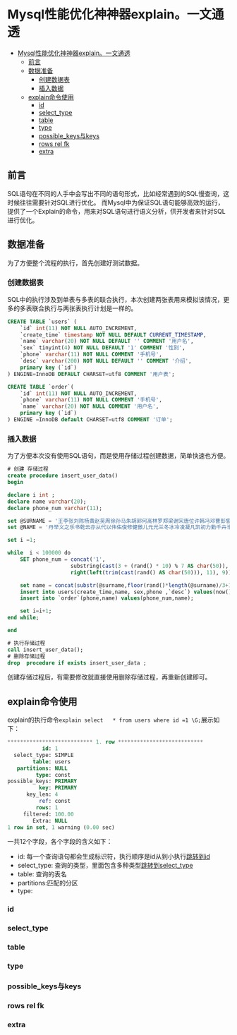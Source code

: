 # Mysql性能优化神神器explain。一文通透

- [Mysql性能优化神神器explain。一文通透](#mysql性能优化神神器explain一文通透)
  - [前言](#前言)
  - [数据准备](#数据准备)
    - [创建数据表](#创建数据表)
    - [插入数据](#插入数据)
  - [explain命令使用](#explain命令使用)
    - [id](#id)
    - [select_type](#select_type)
    - [table](#table)
    - [type](#type)
    - [possible_keys与keys](#possible_keys与keys)
    - [rows rel fk](#rows-rel-fk)
    - [extra](#extra)

## 前言

SQL语句在不同的人手中会写出不同的语句形式，比如经常遇到的SQL慢查询，这时候往往需要针对SQL进行优化。
而Mysql中为保证SQL语句能够高效的运行，提供了一个Explain的命令，用来对SQL语句进行语义分析，供开发者来针对SQL进行优化。

## 数据准备

为了方便整个流程的执行，首先创建好测试数据。

### 创建数据表

SQL中的执行涉及到单表与多表的联合执行，本次创建两张表用来模拟该情况，更多的多表联合执行与两张表执行计划是一样的。

```SQL
CREATE TABLE `users` (
    `id` int(11) NOT NULL AUTO_INCREMENT,
    `create_time` timestamp NOT NULL DEFAULT CURRENT_TIMESTAMP,
    `name` varchar(20) NOT NULL DEFAULT '' COMMENT '用户名',
    `sex` tinyint(4) NOT NULL DEFAULT '1' COMMENT '性别',
    `phone` varchar(11) NOT NULL COMMENT '手机号',
    `desc` varchar(200) NOT NULL DEFAULT '' COMMENT '介绍',
    primary key (`id`)
) ENGINE=InnoDB DEFAULT CHARSET=utf8 COMMENT '用户表';

CREATE TABLE `order`(
    `id` int(11) NOT NULL AUTO_INCREMENT,
    `phone` varchar(11) NOT NULL COMMENT '手机号',
    `name` varchar(20) NOT NULL COMMENT '用户名',
    primary key (`id`)
) ENGINE =InnoDB default CHARSET=utf8 COMMENT '订单';
```

### 插入数据

为了方便本次没有使用SQL语句，而是使用存储过程创建数据，简单快速也方便。

```SQL
# 创建 存储过程
create procedure insert_user_data()
begin

declare i int ;
declare name varchar(20);
declare phone_num varchar(11);

set @SURNAME = '王李张刘陈杨黄赵吴周徐孙马朱胡郭何高林罗郑梁谢宋唐位许韩冯邓曹彭曾萧田董潘袁于蒋蔡余杜叶程苏魏吕丁任沈姚卢姜崔钟谭陆汪范金石廖贾夏韦傅方白邹孟熊秦邱江尹薛阎段雷侯龙史陶黎贺顾毛郝龚邵万钱严覃武戴莫孔向汤';
set @NAME = '丹举义之乐书乾云亦从代以伟佑俊修健傲儿元光兰冬冰冷凌凝凡凯初力勤千卉半华南博又友同向君听和哲嘉国坚城夏夜天奇奥如妙子存季孤宇安宛宸寒寻尔尧山岚峻巧平幼康建开弘强彤彦彬彭心忆志念怀怜恨惜慕成擎敏文新旋旭昊明易昕映春昱晋晓晗晟景晴智曼朋朗杰松枫柏柔柳格桃梦楷槐正水沛波泽洁洋济浦浩海涛润涵渊源溥濮瀚灵灿炎烟烨然煊煜熙熠玉珊珍理琪琴瑜瑞瑶瑾璞痴皓盼真睿碧磊祥祺秉程立竹笑紫绍经绿群翠翰致航良芙芷苍苑若茂荣莲菡菱萱蓉蓝蕊蕾薇蝶觅访诚语谷豪赋超越轩辉达远邃醉金鑫锦问雁雅雨雪霖霜露青靖静风飞香驰骞高鸿鹏鹤黎';

set i =1;

while  i < 100000 do
    SET phone_num = concat('1',
                    substring(cast(3 + (rand() * 10) % 7 AS char(50)), 1, 1),
                    right(left(trim(cast(rand() AS char(50))), 11), 9));

    set name = concat(substr(@surname,floor(rand()*length(@surname)/3+1),1), substr(@NAME,floor(rand()*length(@NAME)/3+1),1), substr(@NAME,floor(rand()*length(@NAME)/3+1),1));
    insert into users(create_time,name, sex,phone ,`desc`) values(now(),name,rand()*1,phone_num ,'test');
    insert into `order`(phone,name) values(phone_num,name);

    set i=i+1;
end while;

end

# 执行存储过程
call insert_user_data();
# 删除存储过程
drop  procedure if exists insert_user_data ;
```

创建存储过程后，有需要修改就直接使用删除存储过程，再重新创建即可。

## explain命令使用

explain的执行命令`explain select   * from users where id =1 \G;`展示如下：

```SQL
*************************** 1. row ***************************
           id: 1
  select_type: SIMPLE
        table: users
   partitions: NULL
         type: const
possible_keys: PRIMARY
          key: PRIMARY
      key_len: 4
          ref: const
         rows: 1
     filtered: 100.00
        Extra: NULL
1 row in set, 1 warning (0.00 sec)
```

一共12个字段，各个字段的含义如下：

- id: 每一个查询语句都会生成标识符，执行顺序是id从到小执行[跳转到id](#id)
- select_type: 查询的类型，里面包含多种类型[跳转到select_type](#select_type)
- table: 查询的表名
- partitions:匹配的分区
- type:

### id

### select_type

### table

### type

### possible_keys与keys

### rows rel fk

### extra